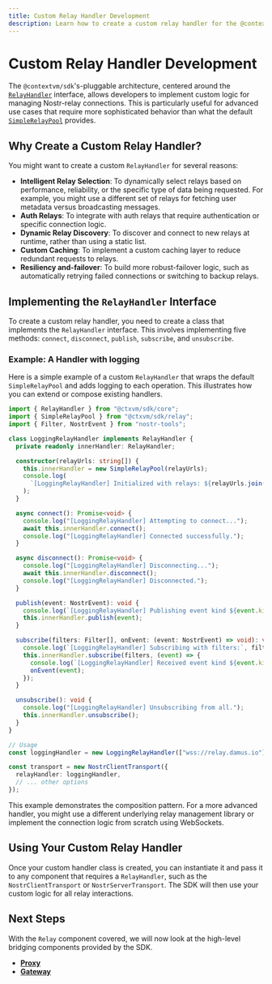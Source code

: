 ```yaml
---
title: Custom Relay Handler Development
description: Learn how to create a custom relay handler for the @contextvm/sdk.
---
```


# Custom Relay Handler Development

The `@contextvm/sdk`'s-pluggable architecture, centered around the [`RelayHandler`](/contextvm-docs/relay/relay-handler-interface) interface, allows developers to implement custom logic for managing Nostr-relay connections. This is particularly useful for advanced use cases that require more sophisticated behavior than what the default [`SimpleRelayPool`](/contextvm-docs/relay/simple-relay-pool) provides.

## Why Create a Custom Relay Handler?

You might want to create a custom `RelayHandler` for several reasons:

- **Intelligent Relay Selection**: To dynamically select relays based on performance, reliability, or the specific type of data being requested. For example, you might use a different set of relays for fetching user metadata versus broadcasting messages.
- **Auth Relays**: To integrate with auth relays that require authentication or specific connection logic.
- **Dynamic Relay Discovery**: To discover and connect to new relays at runtime, rather than using a static list.
- **Custom Caching**: To implement a custom caching layer to reduce redundant requests to relays.
- **Resiliency and-failover**: To build more robust-failover logic, such as automatically retrying failed connections or switching to backup relays.

## Implementing the `RelayHandler` Interface

To create a custom relay handler, you need to create a class that implements the `RelayHandler` interface. This involves implementing five methods: `connect`, `disconnect`, `publish`, `subscribe`, and `unsubscribe`.

### Example: A Handler with logging

Here is a simple example of a custom `RelayHandler` that wraps the default `SimpleRelayPool` and adds logging to each operation. This illustrates how you can extend or compose existing handlers.

```typescript
import { RelayHandler } from "@ctxvm/sdk/core";
import { SimpleRelayPool } from "@ctxvm/sdk/relay";
import { Filter, NostrEvent } from "nostr-tools";

class LoggingRelayHandler implements RelayHandler {
  private readonly innerHandler: RelayHandler;

  constructor(relayUrls: string[]) {
    this.innerHandler = new SimpleRelayPool(relayUrls);
    console.log(
      `[LoggingRelayHandler] Initialized with relays: ${relayUrls.join(", ")}`,
    );
  }

  async connect(): Promise<void> {
    console.log("[LoggingRelayHandler] Attempting to connect...");
    await this.innerHandler.connect();
    console.log("[LoggingRelayHandler] Connected successfully.");
  }

  async disconnect(): Promise<void> {
    console.log("[LoggingRelayHandler] Disconnecting...");
    await this.innerHandler.disconnect();
    console.log("[LoggingRelayHandler] Disconnected.");
  }

  publish(event: NostrEvent): void {
    console.log(`[LoggingRelayHandler] Publishing event kind ${event.kind}...`);
    this.innerHandler.publish(event);
  }

  subscribe(filters: Filter[], onEvent: (event: NostrEvent) => void): void {
    console.log(`[LoggingRelayHandler] Subscribing with filters:`, filters);
    this.innerHandler.subscribe(filters, (event) => {
      console.log(`[LoggingRelayHandler] Received event kind ${event.kind}`);
      onEvent(event);
    });
  }

  unsubscribe(): void {
    console.log("[LoggingRelayHandler] Unsubscribing from all.");
    this.innerHandler.unsubscribe();
  }
}

// Usage
const loggingHandler = new LoggingRelayHandler(["wss://relay.damus.io"]);

const transport = new NostrClientTransport({
  relayHandler: loggingHandler,
  // ... other options
});
```

This example demonstrates the composition pattern. For a more advanced handler, you might use a different underlying relay management library or implement the connection logic from scratch using WebSockets.

## Using Your Custom Relay Handler

Once your custom handler class is created, you can instantiate it and pass it to any component that requires a `RelayHandler`, such as the `NostrClientTransport` or `NostrServerTransport`. The SDK will then use your custom logic for all relay interactions.

## Next Steps

With the `Relay` component covered, we will now look at the high-level bridging components provided by the SDK.

- **[Proxy](/contextvm-docs/proxy/overview)**
- **[Gateway](/contextvm-docs/gateway/overview)**
